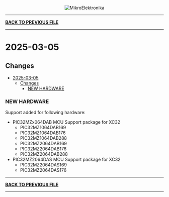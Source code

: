 <p align="center">
  <img src="http://www.mikroe.com/img/designs/beta/logo_small.png?raw=true" alt="MikroElektronika"/>
</p>

---

**[BACK TO PREVIOUS FILE](../changelog.md)**

---

# 2025-03-05

## Changes

- [2025-03-05](#2025-03-05)
  - [Changes](#changes)
    - [NEW HARDWARE](#new-hardware)

### NEW HARDWARE

Support added for following hardware:

+ PIC32MZx064DAB MCU Support package for XC32
  + PIC32MZ1064DAB169
  + PIC32MZ1064DAB176
  + PIC32MZ1064DAB288
  + PIC32MZ2064DAB169
  + PIC32MZ2064DAB176
  + PIC32MZ2064DAB288
+ PIC32MZ2064DAS MCU Support package for XC32
  + PIC32MZ2064DAS169
  + PIC32MZ2064DAS176

---

**[BACK TO PREVIOUS FILE](../changelog.md)**

---
